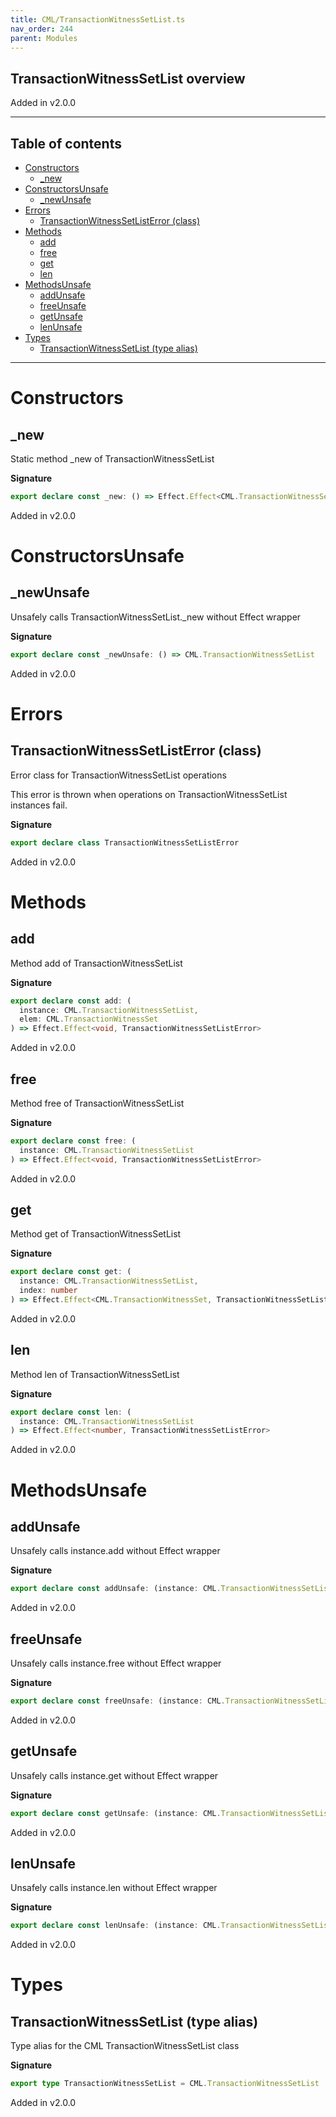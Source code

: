 ```yaml
---
title: CML/TransactionWitnessSetList.ts
nav_order: 244
parent: Modules
---
```


## TransactionWitnessSetList overview

Added in v2.0.0

---

<h2 class="text-delta">Table of contents</h2>

- [Constructors](#constructors)
  - [\_new](#_new)
- [ConstructorsUnsafe](#constructorsunsafe)
  - [\_newUnsafe](#_newunsafe)
- [Errors](#errors)
  - [TransactionWitnessSetListError (class)](#transactionwitnesssetlisterror-class)
- [Methods](#methods)
  - [add](#add)
  - [free](#free)
  - [get](#get)
  - [len](#len)
- [MethodsUnsafe](#methodsunsafe)
  - [addUnsafe](#addunsafe)
  - [freeUnsafe](#freeunsafe)
  - [getUnsafe](#getunsafe)
  - [lenUnsafe](#lenunsafe)
- [Types](#types)
  - [TransactionWitnessSetList (type alias)](#transactionwitnesssetlist-type-alias)

---

# Constructors

## \_new

Static method \_new of TransactionWitnessSetList

**Signature**

```ts
export declare const _new: () => Effect.Effect<CML.TransactionWitnessSetList, TransactionWitnessSetListError>
```

Added in v2.0.0

# ConstructorsUnsafe

## \_newUnsafe

Unsafely calls TransactionWitnessSetList.\_new without Effect wrapper

**Signature**

```ts
export declare const _newUnsafe: () => CML.TransactionWitnessSetList
```

Added in v2.0.0

# Errors

## TransactionWitnessSetListError (class)

Error class for TransactionWitnessSetList operations

This error is thrown when operations on TransactionWitnessSetList instances fail.

**Signature**

```ts
export declare class TransactionWitnessSetListError
```

Added in v2.0.0

# Methods

## add

Method add of TransactionWitnessSetList

**Signature**

```ts
export declare const add: (
  instance: CML.TransactionWitnessSetList,
  elem: CML.TransactionWitnessSet
) => Effect.Effect<void, TransactionWitnessSetListError>
```

Added in v2.0.0

## free

Method free of TransactionWitnessSetList

**Signature**

```ts
export declare const free: (
  instance: CML.TransactionWitnessSetList
) => Effect.Effect<void, TransactionWitnessSetListError>
```

Added in v2.0.0

## get

Method get of TransactionWitnessSetList

**Signature**

```ts
export declare const get: (
  instance: CML.TransactionWitnessSetList,
  index: number
) => Effect.Effect<CML.TransactionWitnessSet, TransactionWitnessSetListError>
```

Added in v2.0.0

## len

Method len of TransactionWitnessSetList

**Signature**

```ts
export declare const len: (
  instance: CML.TransactionWitnessSetList
) => Effect.Effect<number, TransactionWitnessSetListError>
```

Added in v2.0.0

# MethodsUnsafe

## addUnsafe

Unsafely calls instance.add without Effect wrapper

**Signature**

```ts
export declare const addUnsafe: (instance: CML.TransactionWitnessSetList, elem: CML.TransactionWitnessSet) => void
```

Added in v2.0.0

## freeUnsafe

Unsafely calls instance.free without Effect wrapper

**Signature**

```ts
export declare const freeUnsafe: (instance: CML.TransactionWitnessSetList) => void
```

Added in v2.0.0

## getUnsafe

Unsafely calls instance.get without Effect wrapper

**Signature**

```ts
export declare const getUnsafe: (instance: CML.TransactionWitnessSetList, index: number) => CML.TransactionWitnessSet
```

Added in v2.0.0

## lenUnsafe

Unsafely calls instance.len without Effect wrapper

**Signature**

```ts
export declare const lenUnsafe: (instance: CML.TransactionWitnessSetList) => number
```

Added in v2.0.0

# Types

## TransactionWitnessSetList (type alias)

Type alias for the CML TransactionWitnessSetList class

**Signature**

```ts
export type TransactionWitnessSetList = CML.TransactionWitnessSetList
```

Added in v2.0.0
